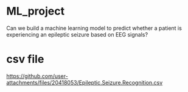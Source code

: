 # ML_project
Can we build a machine learning model to predict whether a patient is experiencing an epileptic seizure based on EEG signals?
# csv file
https://github.com/user-attachments/files/20418053/Epileptic.Seizure.Recognition.csv
